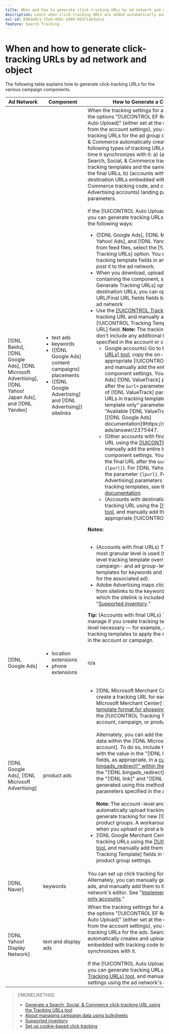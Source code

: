 ```yaml
---
title: When and how to generate click-tracking URLs by ad network and object
description: Learn when click-tracking URLs are added automatically and when and how to manually add them for various campaign components.
exl-id: 896de0c1-75ed-450c-b995-893f1a63e5ce
feature: Search Tracking
---
```

# When and how to generate click-tracking URLs by ad network and object

The following table explains how to generate click-tracking URLs for the various campaign components.

| Ad Network | Component | How to Generate a Click-tracking URL |
| ---- | ---- | ---- |
| [!DNL Baidu], [!DNL Google Ads], [!DNL Microsoft Advertising], [!DNL Yahoo! Japan Ads], and [!DNL Yandex] | <ul><li>text ads</li><li>keywords</li><li>([!DNL Google Ads] content campaigns) placements</li><li>([!DNL Google Advertising] and [!DNL Advertising]) sitelinks</li></ul> | When the tracking settings for an active campaign include the options "[!UICONTROL EF Redirect]" and "[!UICONTROL Auto Upload]" (either set at the campaign level or inherited from the account settings), you don't need to generate tracking URLs for the ad group components. Search, Social, & Commerce automatically creates and uploads the following types of tracking URLs to the ad network each time it synchronizes with it: a) (accounts with final URLs) Search, Social, & Commerce tracking parameters for tracking templates and the same parameters appended to the final URLs, b) (accounts with destination URLs) new destination URLs embedded with Search, Social, & Commerce tracking code, and c) (Google Ads and Microsoft Advertising accounts) landing page suffix (final URL suffix) parameters.<br><br>If the [!UICONTROL Auto Upload] option is disabled, then you can generate tracking URLs for a component in any of the following ways:<ul><li>([!DNL Google Ads], [!DNL Microsoft Advertising], [!DNL Yahoo! Ads], and [!DNL Yandex]) When you post ads from feed files, select the [!UICONTROL Generate Tracking URLs] option. You can optionally validate the tracking template fields in any bulksheet file before you post it to the ad network.</li><li>When you download, upload, or post a bulksheet file containing the component, select the [!UICONTROL Generate Tracking URLs] option. For accounts with destination URLs, you can optionally validate the Base URL/Final URL fields fields before you post the file to the ad network</li><li>Use the [[!UICONTROL Tracking URLs] tool](/help/search-social-commerce/tools/click-tracking-url-generate.md) to generate a tracking URL and manually add it to the appropriate [!UICONTROL Tracking Template] or [!UICONTROL Base URL] field. <b>Note:</b> The tracking templates you generate don't include any additional tracking parameters specified in the account or campaign settings.<ul><li>Google accounts) Go to the [[!UICONTROL Tracking URLs] tool](/help/search-social-commerce/tools/click-tracking-url-generate.md), copy the on-screen value in the appropriate [!UICONTROL Tracking Template] field, and manually add the entire tracking string to the component settings. You must add a [!DNL Google Ads] [!DNL ValueTrack] parameter for the final URL after the `&url=` parameter (such as `{lpurl}`). For a list of [!DNL ValueTrack] parameters to indicate final URLs in tracking templates, see the "Tracking template only" parameters in the section on "Available [!DNL ValueTrack] Parameters" in the [[!DNL Google Ads] documentation]9https://support.google.com/google-ads/answer/2375447.</li><li>(Other accounts with final URLs) Generate a tracking URL using the [[!UICONTROL Tracking URLs] tool](/help/search-social-commerce/tools/click-tracking-url-generate.md), and manually add the entire tracking string to the component settings. You must add a parameter for the final URL after the `&url=` parameter (such as `{lpurl}`). For [!DNL Yahoo! Japan Ads] accounts, use the parameter `{lpurl}`. For a list of [!DNL Microsoft Advertising] parameters to indicate final URLs in tracking templates, see the [Microsoft Advertising documentation](https://help.bingads.microsoft.com/#apex/3/en/56799).</li><li>(Accounts with destination URLs) Generate a tracking URL using the [[!UICONTROL Tracking URLs] tool](/help/search-social-commerce/tools/click-tracking-url-generate.md), and manually add the tracking URL in the appropriate [!UICONTROL Base URL] field.</li></ul></li></ul><b>Notes:</b><br><br><ul><li>(Accounts with final URLs) The tracking template at the most granular level is used (for example, a keyword-level tracking template overrides the account-, campaign- and ad group-level templates, and tracking templates for keywords and placements override those for the associated ad).</li><li>Adobe Advertising maps clicks and resulting revenue from sitelinks to the keyword associated with the ad in which the sitelink is included, not separately. See "[Supported inventory](/help/search-social-commerce/introduction/supported-inventory.md)."</li></ul><b>Tip:</b> (Accounts with final URLs) Tracking is easiest to manage if you create tracking templates at only the highest level necessary &mdash; for example, account- or campaign-level tracking templates to apply the same tracking to all entities in the account or campaign. |
| [!DNL Google Ads] | <ul><li>location extensions</li><li>phone extensions</li></ul> | n/a |
| [!DNL Google Ads], [!DNL Microsoft Advertising] | product ads | <ul><li>[!DNL Microsoft Merchant Center] accounts: Manually create a tracking URL for each product in your [!DNL Microsoft Merchant Center] account using the [tracking template format for shopping ads](/help/search-social-commerce/tracking/formats-click-tracking-microsoft.md), and manually add it to the [!UICONTROL Tracking Template] field in the account, campaign, or product group settings.<br><br>Alternately, you can add the tracking URL to the product data within the [!DNL Microsoft Merchant Center account]. To do so, include the tracking URL, together with the value in the "[!DNL link]" or "[!DNL mobile_link]" fields, as appropriate, in a [custom column "[!DNL bingads_redirect]" within the product feed](https://help.ads.microsoft.com/#apex/3/en/51084). The value in the "[!DNL bingads_redirect]" field replaces the values in the "[!DNL link]" and "[!DNL mobile_link]" fields. URLs generated using this method don't include any tracking parameters specified in the account settings.<br><br><b>Note:</b> The account-level and campaign-level feature to automatically upload tracking during sync doesn't generate tracking for new [!DNL Microsoft Advertising] product groups. A workaround is to generate tracking when you upload or post a bulksheet.</li><li>[!DNL Google Merchant Center] accounts: Generate tracking URLs using the [[!UICONTROL Tracking URLs] tool](/help/search-social-commerce/tools/click-tracking-url-generate.md), and manually add them to the [!UICONTROL Tracking Template] fields in the account, campaign, or product group settings.</li></ul> |
| [!DNL Naver] | keywords | You can set up click tracking for all ads via [bulk sheets](/help/search-social-commerce/campaign-management/bulksheets/bulksheet-about.md). Alternately, you can manually generate tracking URLs for ads, and manually add them to the ad settings using the ad network's editor. See "[Implement [!DNL Naver] tracking-only accounts](/help/search-social-commerce/campaign-management/naver-tracking-only-account-implement.md)." |
| [!DNL Yahoo! Display Network] | text and display ads | When the tracking settings for an active campaign include the options "[!UICONTROL EF Redirect]" and "[!UICONTROL Auto Upload]" (either set at the campaign level or inherited from the account settings), you don't need to generate tracking URLs for the ads. Search, Social, & Commerce automatically creates and uploads new destination URLs embedded with tracking code to the ad network each time it synchronizes with it.<br><br>If the [!UICONTROL Auto Upload] option is disabled, then you can generate tracking URLs using the [[!UICONTROL Tracking URLs] tool](/help/search-social-commerce/tools/click-tracking-url-generate.md), and manually add them to the ad settings using the ad network's editor. |

>[!MORELIKETHIS]
>
>* [Generate a Search, Social, & Commerce click-tracking URL using the Tracking URLs tool](/help/search-social-commerce/tools/click-tracking-url-generate.md)
>* [About managing campaign data using bulksheets](/help/search-social-commerce/campaign-management/bulksheets/bulksheet-about.md)
>* [Supported inventory](/help/search-social-commerce/introduction/supported-inventory.md)
>* [Set up cookie-based click tracking](/help/search-social-commerce/tracking/click-tracking-set-up.md)
